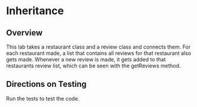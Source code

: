 # Inheritance

## Overview

This lab takes a restaurant class and a review class and connects them. For each restaurant made, a list that contains all reviews for that restaurant also gets made. Whenever a new review is made, it gets added to that restaurants review list, which can be seen with the getReviews method.

## Directions on Testing

Run the tests to test the code.
